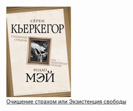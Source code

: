 ![](Очищение%20страхом%20или%20Экзистенция%20свободы.jpg)  
[Очищение страхом или Экзистенция свободы](Очищение%20страхом%20или%20Экзистенция%20свободы.md)
